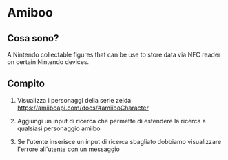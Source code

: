 # Amiboo

## Cosa sono?

A Nintendo collectable figures that can be use to store data via NFC reader on certain Nintendo devices.

## Compito

1. Visualizza i personaggi della serie zelda
   https://amiiboapi.com/docs/#amiiboCharacter

2. Aggiungi un input di ricerca che permette di estendere la ricerca a qualsiasi personaggio amiibo

3. Se l'utente inserisce un input di ricerca sbagliato dobbiamo visualizzare l'errore all'utente con un messaggio
